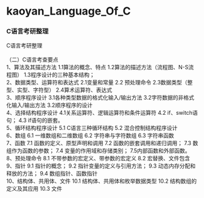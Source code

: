 # kaoyan_Language_Of_C
### C语言考研整理

C语言考研整理</br></br>
（二）C语言考查要点</br>
1、算法及其描述方法
1.1算法的概念、特点
1.2算法的描述方法（流程图、N-S流程图）
1.3程序设计的三种基本结构；</br>
2、数据类型、运算符和表达式
2.1变量和常量
2.2 预处理命令
2.3数据类型（整型、实型、字符型）
2.4算术运算符、表达式</br>
3、顺序程序设计
3.1各种类型数据的格式化输入/输出方法
3.2字符数据的非格式化输入/输出方法
3.2顺序程序的设计</br>
4、选择结构程序设计
4.1关系运算符、逻辑运算符和条件运算符
4.2 if、switch语句；
4.3 if语句的嵌套。</br>
5、循环结构程序设计
5.1 C语言三种循环结构
5.2 混合控制结构程序设计</br>
6、数组
6.1 一维数组和二维数组
6.2 字符串与字符数组
6.3 字符串函数</br>
7、函数
7.1 函数的定义、原型声明和调用
7.2 函数的嵌套调用和递归调用；
7.3 数组作为函数的参数；
7.4 变量的作用域和存储类别；
7.5内部函数和外部函数。</br>
8、预处理命令
8.1 不带参数的宏定义、带参数的宏定义
8.2 宏替换、文件包含</br>
9、指针
9.1 指针的概念；
9.2 指针变量的定义与引用方法；
9.3 动态内存分配和释放的方法；
9.4 数组指针、函数指针</br>
10、结构体、共用体、文件
10.1 结构体、共用体和枚举数据类型
10.2 结构数组的定义及其应用
10.3 文件</br>
